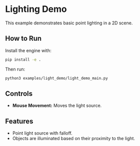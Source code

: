 # Lighting Demo

This example demonstrates basic point lighting in a 2D scene.

## How to Run

Install the engine with:

```bash
pip install -e .
```

Then run:

```bash
python3 examples/light_demo/light_demo_main.py
```

## Controls

- **Mouse Movement:** Moves the light source.

## Features

- Point light source with falloff.
- Objects are illuminated based on their proximity to the light.


